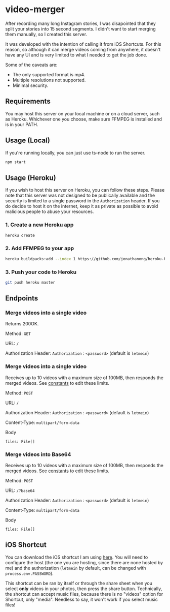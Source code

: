 # video-merger

After recording many long Instagram stories, I was disapointed that they split your stories into 15 second segments. I didn't want to start merging them manually, so I created this server. 

It was developed with the intention of calling it from iOS Shortcuts. For this reason, so although it can merge videos coming from anywhere, it doesn't have any UI and is very limited to what I needed to get the job done. 

Some of the caveats are:
- The only supported format is mp4.
- Multiple resolutions not supported.
- Minimal security.

## Requirements

You may host this server on your local machine or on a cloud server, such as Heroku. Whichever one you choose, make sure FFMPEG is installed and is in your PATH.

## Usage (Local)

If you're running locally, you can just use ts-node to run the server.

```bash
npm start
```

## Usage (Heroku)

If you wish to host this server on Heroku, you can follow these steps. Please note that this server was not designed to be publically available and the security is limited to a single password in the `Authorization` header. If you do decide to host it on the internet, keep it as private as possible to avoid malicious people to abuse your resources.

### 1. Create a new Heroku app

```bash
heroku create
```

### 2. Add FFMPEG to your app

```bash
heroku buildpacks:add --index 1 https://github.com/jonathanong/heroku-buildpack-ffmpeg-latest.git
```

### 3. Push your code to Heroku

```bash
git push heroku master
```

## Endpoints

### Merge videos into a single video

Returns 200OK.

Method: `GET`

URL: `/`

Authorization Header: `Authorization` : `<password>` (default is `letmein`)

### Merge videos into a single video

Receives up to 10 videos with a maximum size of 100MB, then responds the merged videos. See [constants](src\config\constants.ts) to edit these limits.

Method: `POST`

URL: `/`

Authorization Header: `Authorization` : `<password>` (default is `letmein`)

Content-Type: `multipart/form-data`

Body

```
files: File[]
```

### Merge videos into Base64

Receives up to 10 videos with a maximum size of 100MB, then responds the merged videos. See [constants](src\config\constants.ts) to edit these limits.

Method: `POST`

URL: `/?base64`

Authorization Header: `Authorization` : `<password>` (default is `letmein`)

Content-Type: `multipart/form-data`

Body

```
files: File[]
```

## iOS Shortcut

You can download the iOS shortcut I am using [here](Merge-Videos.shortcut). You will need to configure the host (the one you are hosting, since there are none hosted by me) and the authorization (`letmein` by default, can be changed with `process.env.PASSWORD`).

This shortcut can be ran by itself or through the share sheet when you select **only** videos in your photos, then press the share button. Technically, the shortcut can accept music files, because there is no "videos" option for Shortcut, only "media". Needless to say, it won't work if you select music files!